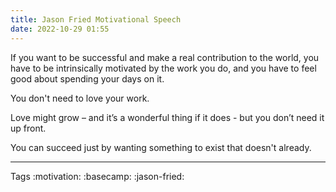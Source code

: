 ```yaml
---
title: Jason Fried Motivational Speech
date: 2022-10-29 01:55
---
```



If you want to be successful and make a real contribution to the world, you have to be intrinsically motivated by the work you do, and you have to feel good about spending your days on it.

You don't need to love your work.

Love might grow – and it’s a wonderful thing if it does - but you don’t need it up front.

You can succeed just by wanting something to exist that doesn't already.

---
Tags
:motivation:
:basecamp:
:jason-fried:
